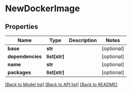 # NewDockerImage

## Properties
Name | Type | Description | Notes
------------ | ------------- | ------------- | -------------
**base** | **str** |  | [optional] 
**dependencies** | **list[str]** |  | [optional] 
**name** | **str** |  | [optional] 
**packages** | **list[str]** |  | [optional] 

[[Back to Model list]](../README.md#documentation-for-models) [[Back to API list]](../README.md#documentation-for-api-endpoints) [[Back to README]](../README.md)


